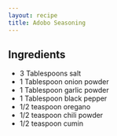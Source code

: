 ```yaml
---
layout: recipe
title: Adobo Seasoning
---
```


## Ingredients

* 3 Tablespoons salt
* 1 Tablespoon onion powder
* 1 Tablespoon garlic powder
* 1 Tablespoon black pepper
* 1/2 teaspoon oregano
* 1/2 teaspoon chili powder
* 1/2 teaspoon cumin
